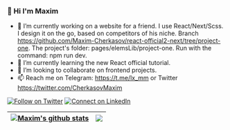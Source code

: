 ### 👋 Hi I'm Maxim

- 🔭 I’m currently working on a website for a friend. I use React/Next/Scss. I design it on the go, based on competitors of his niche. Branch https://github.com/Maxim-Cherkasov/react-official2-next/tree/project-one. The project's folder: pages/elemsLib/project-one. Run with the command: npm run dev.
- 🌱 I’m currently learning the new React official tutorial.
- 👯 I’m looking to collaborate on frontend projects.
- 📫 Reach me on Telegram: https://t.me/lx_mm or Twitter https://twitter.com/CherkasovMaxim

[![Follow on Twitter](https://img.shields.io/badge/--twitter?label=Twitter&logo=Twitter&style=social)](https://twitter.com/southmaks) [![Connect on LinkedIn](https://img.shields.io/badge/--linkedin?label=LinkedIn&logo=LinkedIn&style=social)](https://www.linkedin.com/in//maxim-cherkasov199)


| <a href="https://github.com/Maxim-Cherkasov/github-readme-stats"><img align="center" src="https://github-readme-stats.vercel.app/api?username=Maxim-Cherkasov&show_icons=true&include_all_commits=true&theme=buefy&hide_border=true" alt="Maxim's github stats" /></a> | <a href="https://github.com/Maxim-Cherkasov/github-readme-stats"><img align="center" src="https://github-readme-stats.vercel.app/api/top-langs/?username=Maxim-Cherkasov&layout=compact&theme=buefy&hide_border=true&hide=PHP" /></a> |
| ------------- | ------------- |
